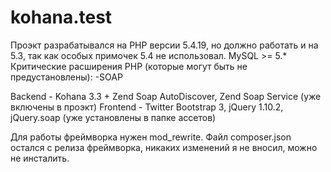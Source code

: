 kohana.test
===========

Проэкт разрабатывался на PHP версии 5.4.19, но должно работать и на 5.3, так как особых примочек 5.4 не использовал.
MySQL >= 5.*
Критические расширения PHP (которые могут быть не предустановлены):
-SOAP

Backend - Kohana 3.3 + Zend Soap AutoDiscover, Zend Soap Service (уже включены в проэкт)
Frontend -  Twitter Bootstrap 3, jQuery 1.10.2, jQuery.soap (уже установлены в папке ассетов)

Для работы фреймворка нужен mod_rewrite.
Файл composer.json остался с релиза фреймворка, никаких изменений я не вносил, можно не инсталить.
